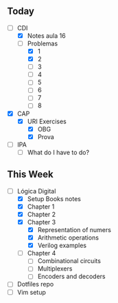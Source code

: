 ## Today
- [ ] CDI
	- [x] Notes aula 16
	- [ ] Problemas
		- [x] 1
		- [x] 2
		- [ ] 3
		- [ ] 4
		- [ ] 5
		- [ ] 6
		- [ ] 7
		- [ ] 8
- [x] CAP
	- [x] URI Exercises
		- [x] OBG
		- [x] Prova
- [ ] IPA 
	- [ ] What do I have to do?
## This Week
- [ ] Lógica Digital
	- [x] Setup Books notes
	- [x] Chapter 1
	- [x] Chapter 2
	- [x] Chapter 3
		- [x] Representation of numers
		- [x] Arithmetic operations
		- [x] Verilog examples
	- [ ] Chapter 4
		- [ ] Combinational circuits
		- [ ] Multiplexers
		- [ ] Encoders and decoders
- [ ] Dotfiles repo
- [ ] Vim setup